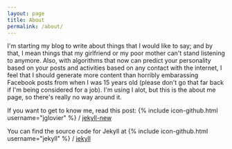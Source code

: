 ```yaml
---
layout: page
title: About
permalink: /about/
---
```


I'm starting my blog to write about things that I would like to say; and by that, I mean things that my girlfriend or my poor mother can't stand listening to anymore. Also, with algorithms that now can predict your personality based on your posts and activities based on any contact with the internet, I feel that I should generate more content than horribly embarassing Facebook posts from when I was 15 years old (please don't go that far back if I'm being considered for a job). I'm using I alot, but this is the about me page, so there's really no way around it.

If you want to get to know me, read this post:
{% include icon-github.html username="jglovier" %} /
[jekyll-new](https://github.com/jglovier/jekyll-new)

You can find the source code for Jekyll at
{% include icon-github.html username="jekyll" %} /
[jekyll](https://github.com/jekyll/jekyll)
